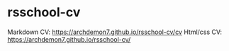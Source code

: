 # rsschool-cv

Markdown CV: https://archdemon7.github.io/rsschool-cv/cv
Html/css CV: https://archdemon7.github.io/rsschool-cv/
